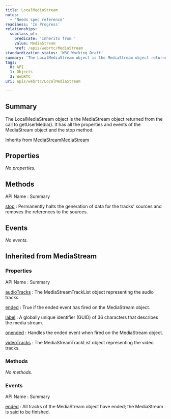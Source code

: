 ```yaml
---
title: LocalMediaStream
notes:
  - 'Needs spec reference'
readiness: 'In Progress'
relationships:
  subclass_of:
    predicate: 'Inherits from '
    value: MediaStream
    href: /apis/webrtc/MediaStream
standardization_status: 'W3C Working Draft'
summary: 'The LocalMediaStream object is the MediaStream object returned from the call to getUserMedia(). It has all the properties and events of the MediaStream object and the stop method.'
tags:
  0: API
  1: Objects
  3: WebRTC
uri: apis/webrtc/LocalMediaStream

---
```

## Summary

The LocalMediaStream object is the MediaStream object returned from the call to getUserMedia(). It has all the properties and events of the MediaStream object and the stop method.

Inherits from [MediaStream](/apis/webrtc/MediaStream)[MediaStream](/apis/webrtc/MediaStream)

## Properties

*No properties.*

## Methods

API Name
:   Summary

[stop](/apis/webrtc/LocalMediaStream/stop)
:   Permanently halts the generation of data for the tracks' sources and removes the references to the sources.

## Events

*No events.*

## Inherited from MediaStream

### Properties

API Name
:   Summary

[audioTracks](/apis/webrtc/MediaStream/audioTracks)
:   The MediaStreamTrackList object representing the audio tracks.

[ended](/apis/webrtc/MediaStream/ended)
:   True if the ended event has fired on the MediaStream object.

[label](/apis/webrtc/MediaStream/label)
:   A globally unique identifier (GUID) of 36 characters that describes the media stream.

[onended](/apis/webrtc/MediaStream/onended)
:   Handles the ended event when fired on the MediaStream object.

[videoTracks](/apis/webrtc/MediaStream/videoTracks)
:   The MediaStreamTrackList object representing the video tracks.

### Methods

*No methods.*

### Events

API Name
:   Summary

[ended](/apis/MediaStream/ended)
:   All tracks of the MediaStream object have ended; the MediaStream is said to be finished.
